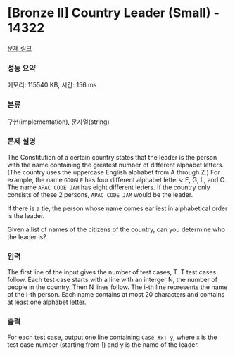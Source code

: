 # [Bronze II] Country Leader (Small) - 14322 

[문제 링크](https://www.acmicpc.net/problem/14322) 

### 성능 요약

메모리: 115540 KB, 시간: 156 ms

### 분류

구현(implementation), 문자열(string)

### 문제 설명

<p>The Constitution of a certain country states that the leader is the person with the name containing the greatest number of different alphabet letters. (The country uses the uppercase English alphabet from A through Z.) For example, the name <code>GOOGLE</code> has four different alphabet letters: E, G, L, and O. The name <code>APAC CODE JAM</code> has eight different letters. If the country only consists of these 2 persons, <code>APAC CODE JAM</code> would be the leader.</p>

<p>If there is a tie, the person whose name comes earliest in alphabetical order is the leader.</p>

<p>Given a list of names of the citizens of the country, can you determine who the leader is?</p>

<ul>
</ul>

### 입력 

 <p>The first line of the input gives the number of test cases, T. T test cases follow. Each test case starts with a line with an interger N, the number of people in the country. Then N lines follow. The i-th line represents the name of the i-th person. Each name contains at most 20 characters and contains at least one alphabet letter.</p>

### 출력 

 <p>For each test case, output one line containing <code>Case #x: y</code>, where <code>x</code> is the test case number (starting from 1) and y is the name of the leader.</p>

